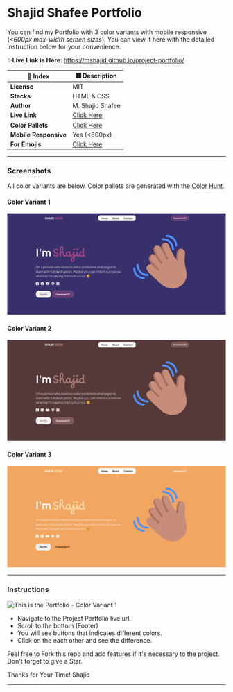 # Shajid Shafee Portfolio
You can find my Portfolio with 3 color variants with mobile responsive (_<600px max-width screen sizes_). You can view it here with the detailed instruction below for your convenience. 

✨**Live Link is Here**: https://mshajid.github.io/project-portfolio/


| 🚀 Index | 🎆 Description |
|--|--|
| **License** |MIT  |
| **Stacks** |HTML & CSS  |
| **Author** |M. Shajid Shafee  |
| **Live Link** | [Click Here](https://mshajid.github.io/project-portfolio/) |
| **Color Pallets** | [Click Here](https://colorhunt.co/) |
| **Mobile Responsive** | Yes (<600px) |
| **For Emojis** | [Click Here](https://emojipedia.org/) |



---

### Screenshots
All color variants are below. Color pallets are generated with the [Color Hunt](https://www.colorhunt.co). 

#### Color Variant 1
![This is the Portfolio - Color Variant 1](assets/screenshots/variant%20-%201.png)

#### Color Variant 2
![This is the Portfolio - Color Variant 1](assets/screenshots/variant%20-%202.png)

#### Color Variant 3
![This is the Portfolio - Color Variant 1](assets/screenshots/variant%20-%203.png)

---
### Instructions

![This is the Portfolio - Color Variant 1](assts/../assets/screenshots/Instructions.gif)

- Navigate to the Project Portfolio live url. 
- Scroll to the bottom (Footer)
- You will see buttons that indicates different colors. 
- Click on the each other and see the difference. 

Feel free to Fork this repo and add features if it's necessary to the project. 
Don't forget to give a Star.

Thanks for Your Time! 
Shajid

---